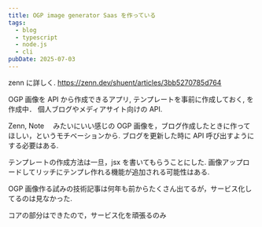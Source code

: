 ```yaml
---
title: OGP image generator Saas を作っている
tags:
  - blog
  - typescript
  - node.js
  - cli
pubDate: 2025-07-03
---
```


zenn に詳しく.
https://zenn.dev/shuent/articles/3bb5270785d764

OGP 画像を API から作成できるアプリ, テンプレートを事前に作成しておく, を作成中．
個人ブログやメディアサイト向けの API.

Zenn, Note 　みたいにいい感じの OGP 画像を，ブログ作成したときに作ってほしい，というモチベーションから.
ブログを更新した時に API 呼び出すようにする必要はある.

テンプレートの作成方法は一旦，jsx を書いてもらうことにした. 画像アップロードしてリッチにテンプレ作れる機能が追加される可能性はある.

OGP 画像作る試みの技術記事は何年も前からたくさん出てるが，サービス化してるのは見なかった.

コアの部分はできたので，サービス化を頑張るのみ
